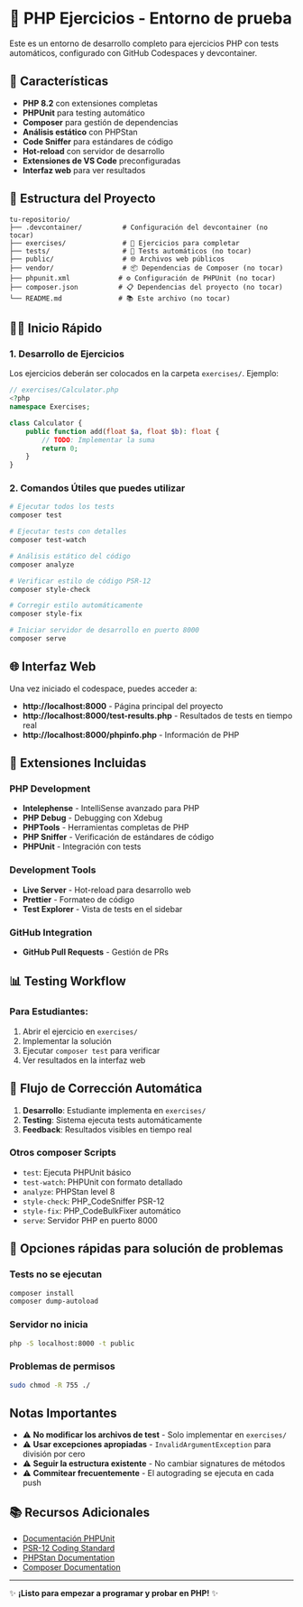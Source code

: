 # 🧪 PHP Ejercicios - Entorno de prueba

Este es un entorno de desarrollo completo para ejercicios PHP con tests automáticos, configurado con GitHub Codespaces y devcontainer.

## 🚀 Características

- **PHP 8.2** con extensiones completas
- **PHPUnit** para testing automático
- **Composer** para gestión de dependencias
- **Análisis estático** con PHPStan
- **Code Sniffer** para estándares de código
- **Hot-reload** con servidor de desarrollo
- **Extensiones de VS Code** preconfiguradas
- **Interfaz web** para ver resultados

## 📁 Estructura del Proyecto

```
tu-repositorio/
├── .devcontainer/          # Configuración del devcontainer (no tocar)
├── exercises/              # 📝 Ejercicios para completar
├── tests/                  # 🧪 Tests automáticos (no tocar)
├── public/                 # 🌐 Archivos web públicos
├── vendor/                 # 📦 Dependencias de Composer (no tocar)
├── phpunit.xml            # ⚙️ Configuración de PHPUnit (no tocar)
├── composer.json          # 📋 Dependencias del proyecto (no tocar)
└── README.md              # 📚 Este archivo (no tocar)
```

## 🏃‍♂️ Inicio Rápido

### 1. Desarrollo de Ejercicios

Los ejercicios deberán ser colocados en la carpeta `exercises/`. Ejemplo:

```php
// exercises/Calculator.php
<?php
namespace Exercises;

class Calculator {
    public function add(float $a, float $b): float {
        // TODO: Implementar la suma
        return 0;
    }
}
```

### 2. Comandos Útiles que puedes utilizar

```bash
# Ejecutar todos los tests
composer test

# Ejecutar tests con detalles
composer test-watch

# Análisis estático del código
composer analyze

# Verificar estilo de código PSR-12
composer style-check

# Corregir estilo automáticamente
composer style-fix

# Iniciar servidor de desarrollo en puerto 8000
composer serve
```

## 🌐 Interfaz Web

Una vez iniciado el codespace, puedes acceder a:

- **http://localhost:8000** - Página principal del proyecto
- **http://localhost:8000/test-results.php** - Resultados de tests en tiempo real
- **http://localhost:8000/phpinfo.php** - Información de PHP

## 🔧 Extensiones Incluidas

### PHP Development

- **Intelephense** - IntelliSense avanzado para PHP
- **PHP Debug** - Debugging con Xdebug
- **PHPTools** - Herramientas completas de PHP
- **PHP Sniffer** - Verificación de estándares de código
- **PHPUnit** - Integración con tests

### Development Tools

- **Live Server** - Hot-reload para desarrollo web
- **Prettier** - Formateo de código
- **Test Explorer** - Vista de tests en el sidebar

### GitHub Integration

- **GitHub Pull Requests** - Gestión de PRs

## 📊 Testing Workflow

### Para Estudiantes:

1. Abrir el ejercicio en `exercises/`
2. Implementar la solución
3. Ejecutar `composer test` para verificar
4. Ver resultados en la interfaz web

## 🎯 Flujo de Corrección Automática

1. **Desarrollo**: Estudiante implementa en `exercises/`
2. **Testing**: Sistema ejecuta tests automáticamente
3. **Feedback**: Resultados visibles en tiempo real

### Otros composer Scripts

- `test`: Ejecuta PHPUnit básico
- `test-watch`: PHPUnit con formato detallado
- `analyze`: PHPStan level 8
- `style-check`: PHP_CodeSniffer PSR-12
- `style-fix`: PHP_CodeBulkFixer automático
- `serve`: Servidor PHP en puerto 8000

## 🐛 Opciones rápidas para solución de problemas

### Tests no se ejecutan

```bash
composer install
composer dump-autoload
```

### Servidor no inicia

```bash
php -S localhost:8000 -t public
```

### Problemas de permisos

```bash
sudo chmod -R 755 ./
```

## Notas Importantes

- ⚠️ **No modificar los archivos de test** - Solo implementar en `exercises/`
- ⚠️ **Usar excepciones apropiadas** - `InvalidArgumentException` para división por cero
- ⚠️ **Seguir la estructura existente** - No cambiar signatures de métodos
- ⚠️ **Commitear frecuentemente** - El autograding se ejecuta en cada push

## 📚 Recursos Adicionales

- [Documentación PHPUnit](https://phpunit.de/documentation.html)
- [PSR-12 Coding Standard](https://www.php-fig.org/psr/psr-12/)
- [PHPStan Documentation](https://phpstan.org/user-guide/getting-started)
- [Composer Documentation](https://getcomposer.org/doc/)

---

✨ **¡Listo para empezar a programar y probar en PHP!** ✨
